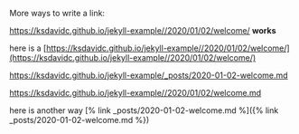 More ways to write a link:

https://ksdavidc.github.io/jekyll-example//2020/01/02/welcome/ **works**


here is a  [https://ksdavidc.github.io/jekyll-example//2020/01/02/welcome/](https://ksdavidc.github.io/jekyll-example//2020/01/02/welcome/)

https://ksdavidc.github.io/jekyll-example/_posts/2020-01-02-welcome.md

https://ksdavidc.github.io/jekyll-example//2020/01/02/welcome.md

here is another way [% link _posts/2020-01-02-welcome.md %]({% link _posts/2020-01-02-welcome.md %})


